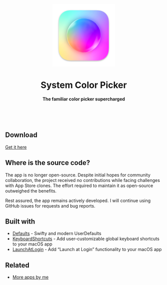 <div align="center">
	<a href="https://sindresorhus.com/system-color-picker">
		<img src="Stuff/AppIcon-readme.png" width="200" height="200">
	</a>
	<h1>System Color Picker</h1>
	<p>
		<b>The familiar color picker supercharged</b>
	</p>
	<br>
	<br>
	<br>
</div>

## Download

[Get it here](https://sindresorhus.com/system-color-picker)

## Where is the source code?

The app is no longer open-source. Despite initial hopes for community collaboration, the project received no contributions while facing challenges with App Store clones. The effort required to maintain it as open-source outweighed the benefits.

Rest assured, the app remains actively developed. I will continue using GitHub issues for requests and bug reports.

## Built with

- [Defaults](https://github.com/sindresorhus/Defaults) - Swifty and modern UserDefaults
- [KeyboardShortcuts](https://github.com/sindresorhus/KeyboardShortcuts) - Add user-customizable global keyboard shortcuts to your macOS app
- [LaunchAtLogin](https://github.com/sindresorhus/LaunchAtLogin) - Add “Launch at Login” functionality to your macOS app

## Related

- [More apps by me](https://sindresorhus.com/apps)
